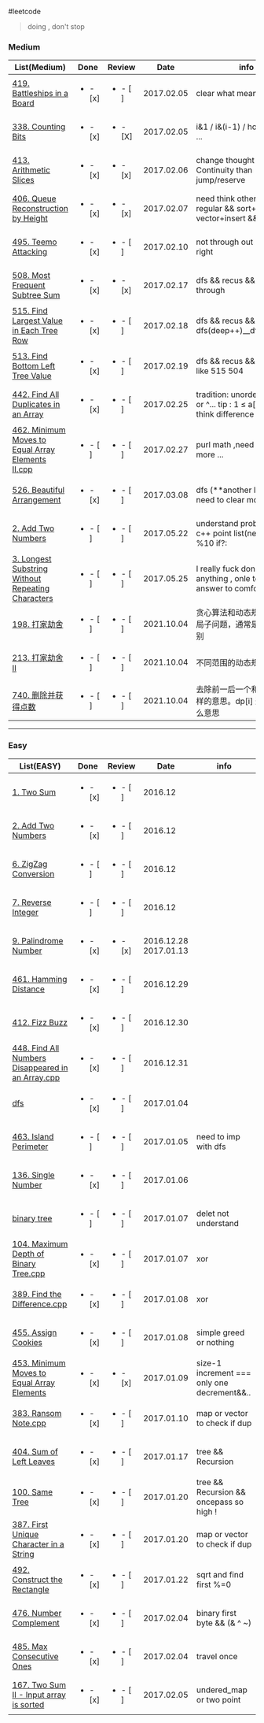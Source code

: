 #leetcode


>doing , don't stop





### Medium

|List(Medium)|Done |Review|Date|info
|----|-----|------|----|----|
|[419. Battleships in a Board](https://leetcode.com/problems/battleships-in-a-board/?tab=Description)   |<ul><li>- [x] </li></ul> | <ul><li>- [ ] </li></ul> | 2017.02.05 | clear what mean  |
|[338. Counting Bits](https://leetcode.com/problems/counting-bits/?tab=Description)   |<ul><li>- [x] </li></ul> | <ul><li>- [X] </li></ul> | 2017.02.05 | i&1 / i&(i-1) / how many 1 ...  |
|[413. Arithmetic Slices](https://leetcode.com/problems/arithmetic-slices/?tab=Description)   |<ul><li>- [x] </li></ul> | <ul><li>- [x] </li></ul> | 2017.02.06 | change thought not Continuity than jump/reserve  |
|[406. Queue Reconstruction by Height](https://leetcode.com/problems/queue-reconstruction-by-height/)   |<ul><li>- [x] </li></ul> | <ul><li>- [x] </li></ul> | 2017.02.07 | need think others && find regular && sort+imb && vector+insert && beat97%   |
|[495. Teemo Attacking](https://leetcode.com/problems/teemo-attacking/)   |<ul><li>- [x] </li></ul> | <ul><li>- [ ] </li></ul> | 2017.02.10 | not through out ! && way is right |
|[508. Most Frequent Subtree Sum](https://leetcode.com/problems/most-frequent-subtree-sum/)   |<ul><li>- [x] </li></ul> | <ul><li>- [x] </li></ul> | 2017.02.17 | dfs && recus && not clear through |
|[515. Find Largest Value in Each Tree Row](https://leetcode.com/problems/find-largest-value-in-each-tree-row/?tab=Description)   |<ul><li>- [x] </li></ul> | <ul><li>- [ ] </li></ul> | 2017.02.18 | dfs && recus && vector && dfs(deep++)__dfs(deep+1) |
|[513. Find Bottom Left Tree Value](https://discuss.leetcode.com/topic/79901/513-c-easy-understand-dfs-vector)   |<ul><li>- [x] </li></ul> | <ul><li>- [ ] </li></ul> | 2017.02.19 | dfs && recus && vector && like 515 504 |
|[442. Find All Duplicates in an Array](https://leetcode.com/problems/find-all-duplicates-in-an-array/?tab=Description)   |<ul><li>- [x] </li></ul> | <ul><li>- [ ] </li></ul> | 2017.02.25 | tradition: unordered_map or ^... tip : 1 ≤ a[i] ≤ n && think difference ! |
|[462. Minimum Moves to Equal Array Elements II.cpp](https://leetcode.com/problems/minimum-moves-to-equal-array-elements-ii/?tab=Description)   |<ul><li>- [ ] </li></ul> | <ul><li>- [ ] </li></ul> | 2017.02.27 | purl math ,need to thing more ... |
|[526. Beautiful Arrangement](https://leetcode.com/problems/beautiful-arrangement/?tab=Description)   |<ul><li>- [x] </li></ul> | <ul><li>- [ ] </li></ul> | 2017.03.08 | dfs (**another look) && need to clear more |
|[2. Add Two Numbers](https://leetcode.com/problems/add-two-numbers/#/description)   |<ul><li>- [ ] </li></ul> | <ul><li>- [ ] </li></ul> | 2017.05.22 | understand problem && c++ point list(new) && /10 %10 if?: |
|[3. Longest Substring Without Repeating Characters](https://leetcode.com/problems/longest-substring-without-repeating-characters/#/description)   |<ul><li>- [ ] </li></ul> | <ul><li>- [ ] </li></ul> | 2017.05.25 | I really fuck don't know anything , onle to copy one answer to comfort me *.* |
|[198. 打家劫舍](https://leetcode-cn.com/problems/house-robber/solution/da-jia-jie-she-by-leetcode-solution/)   |<ul><li>- [ ] </li></ul> | <ul><li>- [ ] </li></ul> | 2021.10.04 | 贪心算法和动态规划(考虑全局子问题，通常是俩个)的区别 |
|[213. 打家劫舍 II](https://leetcode-cn.com/problems/house-robber-ii/solution/ji-lu-by-yi-bo-7-7pxc/)   |<ul><li>- [ ] </li></ul> | <ul><li>- [ ] </li></ul> | 2021.10.04 |不同范围的动态规划 |
|[740. 删除并获得点数](https://leetcode-cn.com/problems/delete-and-earn/)   |<ul><li>- [ ] </li></ul> | <ul><li>- [ ] </li></ul> | 2021.10.04 |去除前一后一个和间隔是一样的意思。dp[i] 这里的i是什么意思 |


---

### Easy

|List(EASY)|Done |Review|Date|info
|----|-----|------|----|----|
|[1. Two Sum](https://leetcode.com/problems/two-sum/)                       |<ul><li>- [x] </li></ul> | <ul><li>- [ ] </li></ul> | 2016.12
|[2. Add Two Numbers](https://leetcode.com/problems/add-two-numbers/)       |<ul><li>- [x] </li></ul> | <ul><li>- [ ] </li></ul> | 2016.12
|[6. ZigZag Conversion](https://leetcode.com/problems/zigzag-conversion/)   |<ul><li>- [ ] </li></ul> | <ul><li>- [ ] </li></ul> | 2016.12
|[7. Reverse Integer](https://leetcode.com/problems/reverse-integer/)       |<ul><li>- [ ] </li></ul> | <ul><li>- [ ] </li></ul> | 2016.12
|[9. Palindrome Number](https://leetcode.com/problems/palindrome-number/)   |<ul><li>- [x] </li></ul> | <ul><li>- [x] </li></ul> | 2016.12.28 2017.01.13
|[461. Hamming Distance](https://leetcode.com/problems/hamming-distance/)   |<ul><li>- [x] </li></ul> | <ul><li>- [ ] </li></ul> | 2016.12.29
|[412. Fizz Buzz](https://leetcode.com/problems/fizz-buzz/)   |<ul><li>- [x] </li></ul> | <ul><li>- [ ] </li></ul> | 2016.12.30
|[448. Find All Numbers Disappeared in an Array.cpp](https://leetcode.com/problems/find-all-numbers-disappeared-in-an-array/)   |<ul><li>- [x] </li></ul> | <ul><li>- [ ] </li></ul> | 2016.12.31
|[dfs](https://github.com/NominationP/Leetcode_recrod/blob/master/data_struct%26%26algorithm/dfs.cpp)   |<ul><li>- [x] </li></ul> | <ul><li>- [ ] </li></ul> | 2017.01.04
|[463. Island Perimeter](https://leetcode.com/problems/island-perimeter/)   |<ul><li>- [ ] </li></ul> | <ul><li>- [ ] </li></ul> | 2017.01.05|need to imp with dfs
|[136. Single Number](https://leetcode.com/problems/single-number/)   |<ul><li>- [x] </li></ul> | <ul><li>- [ ] </li></ul> | 2017.01.06
|[binary tree](https://github.com/NominationP/Leetcode_recrod/blob/master/data_struct%26%26algorithm/binary_tree.cpp)   |<ul><li>- [ ] </li></ul> | <ul><li>- [ ] </li></ul> | 2017.01.07|delet not understand
|[104. Maximum Depth of Binary Tree.cpp](https://leetcode.com/problems/maximum-depth-of-binary-tree/)   |<ul><li>- [x] </li></ul> | <ul><li>- [ ] </li></ul> | 2017.01.07 | xor
|[389. Find the Difference.cpp](https://leetcode.com/problems/find-the-difference/)   |<ul><li>- [x] </li></ul> | <ul><li>- [ ] </li></ul> | 2017.01.08 | xor
|[455. Assign Cookies](https://leetcode.com/problems/assign-cookies/)   |<ul><li>- [x] </li></ul> | <ul><li>- [ ] </li></ul> | 2017.01.08 | simple greed or nothing
|[453. Minimum Moves to Equal Array Elements](https://leetcode.com/problems/minimum-moves-to-equal-array-elements/)   |<ul><li>- [x] </li></ul> | <ul><li>- [x] </li></ul> | 2017.01.09 | size-1 increment === only one decrement&&..
|[383. Ransom Note.cpp](https://leetcode.com/problems/ransom-note/)   |<ul><li>- [x] </li></ul> | <ul><li>- [ ] </li></ul> | 2017.01.10 | map or vector to check if dup
|[404. Sum of Left Leaves](https://leetcode.com/problems/sum-of-left-leaves/)   |<ul><li>- [x] </li></ul> | <ul><li>- [ ] </li></ul> | 2017.01.17 | tree && Recursion
|[100. Same Tree](https://leetcode.com/problems/same-tree/)   |<ul><li>- [x] </li></ul> | <ul><li>- [ ] </li></ul> | 2017.01.20 | tree && Recursion && oncepass so high !
|[387. First Unique Character in a String](https://leetcode.com/problems/first-unique-character-in-a-string/)   |<ul><li>- [x] </li></ul> | <ul><li>- [ ] </li></ul> | 2017.01.20 | map or vector to check if dup
|[492. Construct the Rectangle](https://leetcode.com/problems/construct-the-rectangle/)   |<ul><li>- [x] </li></ul> | <ul><li>- [ ] </li></ul> | 2017.01.22 | sqrt and find first %=0
|[476. Number Complement](https://leetcode.com/problems/number-complement/?tab=Description)   |<ul><li>- [x] </li></ul> | <ul><li>- [ ] </li></ul> | 2017.02.04 | binary first byte && (& ^ ~) |
|[485. Max Consecutive Ones](https://leetcode.com/problems/max-consecutive-ones/)   |<ul><li>- [x] </li></ul> | <ul><li>- [ ] </li></ul> | 2017.02.04 | travel once  |
|[167. Two Sum II - Input array is sorted](https://leetcode.com/problems/two-sum-ii-input-array-is-sorted/?tab=Description)   |<ul><li>- [x] </li></ul> | <ul><li>- [ ] </li></ul> | 2017.02.05 | undered_map or two point  |


